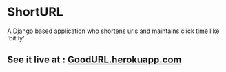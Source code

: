 # ShortURL
A Django based application who shortens urls and maintains click time like 'bit.ly'

## See it live at : [GoodURL.herokuapp.com](https://goodurl.herokuapp.com/)
